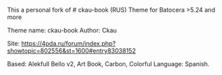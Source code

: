 This a personal fork of  # ckau-book (RUS)
Theme for Batocera >5.24 and more

Theme name:     ckau-book
Author:         Ckau

Site: https://4pda.ru/forum/index.php?showtopic=802556&st=1600#entry83038152

Based:      Alekfull Bello v2, Art Book, Carbon, Colorful
Language: Spanish.
